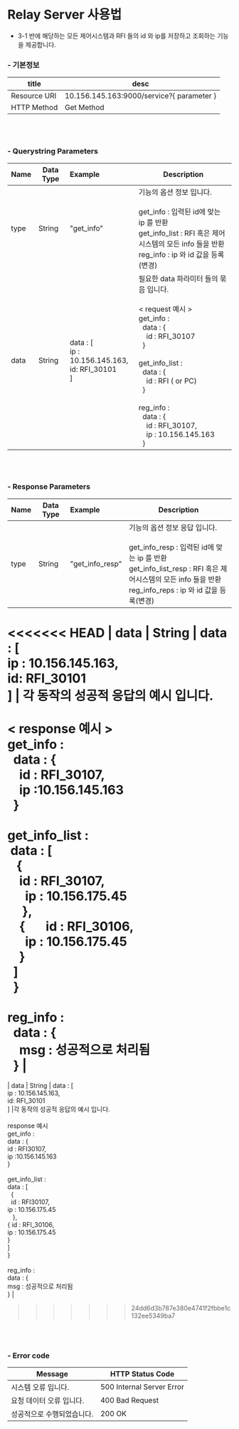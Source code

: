 # Relay Server 사용법

- 3-1 반에 해당하는 모든 제어시스템과 RFI 들의 id 와 ip를 저장하고 조회하는 기능을 제공합니다.



 ### - 기본정보

| title        | desc                                     |
| ------------ | ---------------------------------------- |
| Resource URI | 10.156.145.163:9000/service?{ parameter } |
| HTTP Method  | Get Method                               |
<br>
<br>

 ### - Querystring Parameters

| Name | Data Type | Example                                  | Description                              |
| ---- | --------- | :--------------------------------------- | ---------------------------------------- |
| type | String    | "get_info"                               | 기능의 옵션 정보 입니다. <br><br> get_info : 입력된 id에 맞는 ip 를 반환<br>get_info_list : RFI 혹은 제어시스템의 모든 info 들을 반환 <br>reg_info : ip 와 id 값을 등록(변경) |
| data | String    | data : [<br> ip : 10.156.145.163,<br> id: RFI_30101<br>] | 필요한 data 파라미터 들의 묶음 입니다. <br> <br>  &lt; request 예시 &gt; <br> get_info :  <br>  &nbsp; data : { <br>&nbsp; &nbsp;  id : RFI_30107 <br> &nbsp; } <br><br> get_info_list : <br> &nbsp; data : { <br> &nbsp; &nbsp; id : RFI ( or PC) <br> &nbsp; }<br><br> reg_info :<br> &nbsp; data : { <br> &nbsp; &nbsp; id : RFI_30107, <br> &nbsp; &nbsp; ip : 10.156.145.163  <br> &nbsp; } |
<br>
<br>

 ### - Response Parameters

| Name | Data Type | Example                                  | Description                              |
| ---- | --------- | :--------------------------------------- | ---------------------------------------- |
| type | String    | "get_info_resp"                          | 기능의 옵션 정보 응답 입니다. <br><br> get_info_resp : 입력된 id에 맞는 ip 를 반환<br>get_info_list_resp : RFI 혹은 제어시스템의 모든 info 들을 반환 <br>reg_info_reps : ip 와 id 값을 등록(변경) |
<<<<<<< HEAD
| data | String    | data : [<br> ip : 10.156.145.163,<br> id: RFI_30101<br>] | 각 동작의 성공적 응답의 예시 입니다. <br> <br>  &lt; response 예시 &gt; <br> get_info :  <br>  &nbsp; data : { <br>&nbsp; &nbsp;  id : RFI_30107, <br> &nbsp; &nbsp; ip :10.156.145.163  <br> &nbsp; } <br><br> get_info_list : <br> &nbsp;data : [ <br> &nbsp;&nbsp;  { <br> &nbsp;&nbsp;&nbsp; id : RFI_30107,  <br> &nbsp; &nbsp; &nbsp; ip : 10.156.175.45<br> &nbsp;&nbsp;&nbsp;&nbsp; }, <br> &nbsp; &nbsp; { &nbsp; &nbsp; &nbsp; id : RFI_30106, <br> &nbsp; &nbsp; &nbsp; ip : 10.156.175.45 <br> &nbsp; &nbsp; } <br> &nbsp; ]&nbsp; <br> &nbsp; } <br><br> reg_info :<br> &nbsp; data : { <br> &nbsp; &nbsp; msg : 성공적으로 처리됨  <br> &nbsp; } |
=======
| data | String    | data : [<br> ip : 10.156.145.163,<br> id: RFI_30101<br>] |각 동작의 성공적 응답의 예시 입니다. <br> <br>   response 예시  <br> get_info :  <br>   data : { <br>   id : RFI30107, <br>   ip :10.156.145.163  <br>  } <br><br> get_info_list : <br> data : [ <br> &nbsp;  { <br> &nbsp; id : RFI30107,  <br>    ip : 10.156.175.45<br> &nbsp;&nbsp; }, <br>   {    id : RFI_30106, <br>    ip : 10.156.175.45 <br>   } <br>  ] <br>  } <br><br> reg_info :<br>  data : { <br>   msg : 성공적으로 처리됨  <br>  } |
>>>>>>> 24dd6d3b787e380e4741f2fbbe1c132ee5349ba7
<br>
<br>

 ### - Error code

| Message        | HTTP Status Code          |
| -------------- | ------------------------- |
| 시스템 오류 입니다.    | 500 Internal Server Error |
| 요청 데이터 오류 입니다. | 400 Bad Request           |
| 성공적으로 수행되었습니다. | 200 OK                    |
